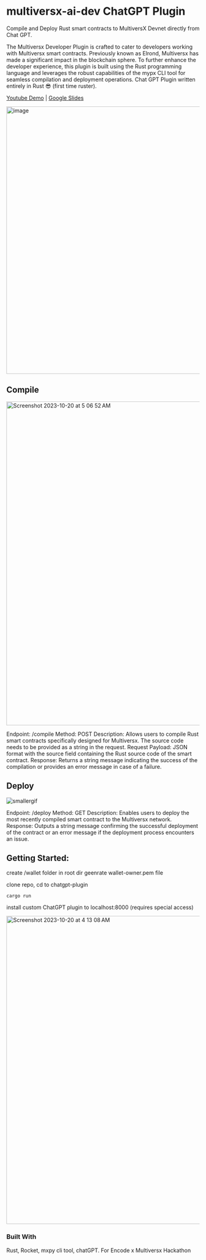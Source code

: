 # multiversx-ai-dev ChatGPT Plugin

Compile and Deploy Rust smart contracts to MultiversX Devnet directly from Chat GPT.

The Multiversx Developer Plugin is crafted to cater to developers working with Multiversx smart contracts. Previously known as Elrond, Multiversx has made a significant impact in the blockchain sphere. To further enhance the developer experience, this plugin is built using the Rust programming language and leverages the robust capabilities of the mypx CLI tool for seamless compilation and deployment operations. Chat GPT Plugin written entirely in Rust 😎 (first time ruster).

[Youtube Demo](https://www.youtube.com/watch?v=IX8RGU0Qpss) | 
[Google Slides](https://docs.google.com/presentation/d/e/2PACX-1vRuhj8WIume_RU2DsLX5-BDJAkHTTuZAcahAGa3tyLjflp6klE2fB4jNPwe277DI1qG0E5oiEsmvPMN/pub?start=false&loop=false&delayms=3000)

<img width="696" alt="image" src="https://github.com/Markeljan/multiversx-ai-dev/assets/12901349/80c617df-ef70-425f-87b5-49757b68ab1a">

## Compile

<img width="843" alt="Screenshot 2023-10-20 at 5 06 52 AM" src="https://github.com/Markeljan/multiversx-ai-dev/assets/12901349/9a3ad832-d331-468a-b2c9-ff2b327bb99c">

Endpoint: /compile
Method: POST
Description: Allows users to compile Rust smart contracts specifically designed for Multiversx. The source code needs to be provided as a string in the request.
Request Payload: JSON format with the source field containing the Rust source code of the smart contract.
Response: Returns a string message indicating the success of the compilation or provides an error message in case of a failure.

## Deploy

![smallergif](https://github.com/Markeljan/multiversx-ai-dev/assets/12901349/e66df1cc-6780-43d8-a22e-1bc81eca0669)

Endpoint: /deploy
Method: GET
Description: Enables users to deploy the most recently compiled smart contract to the Multiversx network.
Response: Outputs a string message confirming the successful deployment of the contract or an error message if the deployment process encounters an issue.

## Getting Started:
create /wallet folder in root dir
geenrate wallet-owner.pem file

clone repo, cd to chatgpt-plugin
```
cargo run
```
install custom ChatGPT plugin to localhost:8000 (requires special access)

<img width="802" alt="Screenshot 2023-10-20 at 4 13 08 AM" src="https://github.com/Markeljan/multiversx-ai-dev/assets/12901349/2cfa88c7-05c4-4136-9c51-1f78ffee1e2d">


### Built With
Rust, Rocket, mxpy cli tool, chatGPT.  For Encode x Multiversx Hackathon


